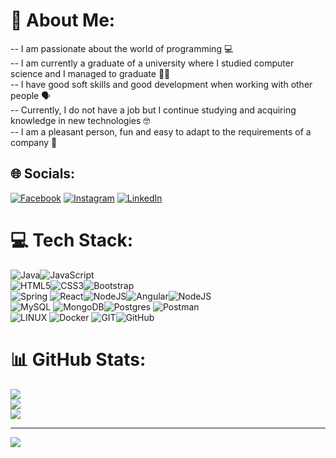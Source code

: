 # 💫 About Me:
-- I am passionate about the world of programming 💻<br>-- I am currently a graduate of a university where I studied computer science and I managed to graduate  👨‍🎓<br>-- I have good soft skills and good development when working with other people 🗣️<br>-- Currently, I do not have a job but I continue studying and acquiring knowledge in new technologies 🤓<br>-- I am a pleasant person, fun and easy to adapt to the requirements of a company 🤝


## 🌐 Socials:
[![Facebook](https://img.shields.io/badge/Facebook-%231877F2.svg?logo=Facebook&logoColor=white)](https://www.facebook.com/JesusNj) [![Instagram](https://img.shields.io/badge/Instagram-%23E4405F.svg?logo=Instagram&logoColor=white)](https://www.instagram.com/jesusNjo/) [![LinkedIn](https://img.shields.io/badge/LinkedIn-%230077B5.svg?logo=linkedin&logoColor=white)](https://www.linkedin.com/in/jesusnjo/) 



# 💻 Tech Stack:

![Java](https://img.shields.io/badge/java-%23ED8B00.svg?style=for-the-badge&logo=java&logoColor=white)![JavaScript](https://img.shields.io/badge/javascript-%23323330.svg?style=for-the-badge&logo=javascript&logoColor=%23F7DF1E)<br>
![HTML5](https://img.shields.io/badge/html5-%23E34F26.svg?style=for-the-badge&logo=html5&logoColor=white)![CSS3](https://img.shields.io/badge/css3-%231572B6.svg?style=for-the-badge&logo=css3&logoColor=white)![Bootstrap](https://img.shields.io/badge/bootstrap-%23563D7C.svg?style=for-the-badge&logo=bootstrap&logoColor=white)<br>![Spring](https://img.shields.io/badge/spring-%236DB33F.svg?style=for-the-badge&logo=spring&logoColor=white)
![React](https://img.shields.io/badge/react-%2320232a.svg?style=for-the-badge&logo=react&logoColor=%2361DAFB)![NodeJS](https://img.shields.io/badge/node.js-6DA55F?style=for-the-badge&logo=node.js&logoColor=white)![Angular](https://img.shields.io/badge/react-%2320232a.svg?style=for-the-badge&logo=react&logoColor=%2361DAFB)![NodeJS](https://img.shields.io/badge/node.js-6DA55F?style=for-the-badge&logo=node.js&logoColor=white)<br>![MySQL](https://img.shields.io/badge/mysql-%2300f.svg?style=for-the-badge&logo=mysql&logoColor=white)
![MongoDB](https://img.shields.io/badge/MongoDB-%234ea94b.svg?style=for-the-badge&logo=mongodb&logoColor=white)![Postgres](https://img.shields.io/badge/postgres-%23316192.svg?style=for-the-badge&logo=postgresql&logoColor=white) ![Postman](https://img.shields.io/badge/Postman-FF6C37?style=for-the-badge&logo=postman&logoColor=white)
<br>
![LINUX](https://img.shields.io/badge/Linux-FCC624?style=for-the-badge&logo=linux&logoColor=black) ![Docker](https://img.shields.io/badge/docker-%230db7ed.svg?style=for-the-badge&logo=docker&logoColor=white)
![GIT](https://img.shields.io/badge/Git-fc6d26?style=for-the-badge&logo=git&logoColor=white)![GitHub](https://img.shields.io/badge/GitHub-%23121011.svg?style=for-the-badge&logo=github&logoColor=white)
# 📊 GitHub Stats:
![](https://github-readme-stats.vercel.app/api?username=JesusNjo&theme=swift&hide_border=false&include_all_commits=false&count_private=false)<br/>
![](https://github-readme-streak-stats.herokuapp.com/?user=JesusNjo&theme=swift&hide_border=false)<br/>
![](https://github-readme-stats.vercel.app/api/top-langs/?username=JesusNjo&theme=swift&hide_border=false&include_all_commits=false&count_private=false&layout=compact)

---
[![](https://visitcount.itsvg.in/api?id=JesusNjo&icon=0&color=0)](https://visitcount.itsvg.in)

<!-- Proudly created with GPRM ( https://gprm.itsvg.in ) -->
